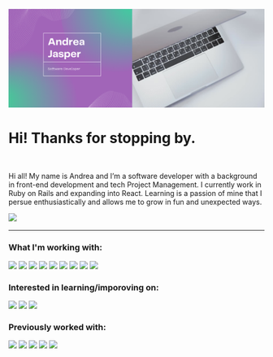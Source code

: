 ![Hero banner for Andrea Jasper](https://github.com/AndreaJasper/AndreaJasper/blob/master/images/GH-banner-small.png)

# Hi! Thanks for stopping by.
<!--
<div align="center">
  <img width="100%" src="https://github.com/AndreaJasper/AndreaJasper/blob/branding-updates/images/hero-banner.png" alt="cover" />
</div>
-->
<br>

Hi all! My name is Andrea and I’m a software developer with a background in front-end development and tech Project Management. I currently work in Ruby on Rails and expanding into React. Learning is a passion of mine that I persue enthusiastically and allows me to grow in fun and unexpected ways.

![](https://img.shields.io/badge/LinkedIn-informational?style=for-the-badge&logo=linkedin&logoColor=white&color=8E4DA8)

---

### What I'm working with:
![](https://img.shields.io/badge/-HTML5-informational?style=for-the-badge&logo=html5&logoColor=8E4DA8&color=212631)
![](https://img.shields.io/badge/-Rails-informational?style=for-the-badge&logo=ruby-on-rails&logoColor=8E4DA8&color=212631)
![](https://img.shields.io/badge/-Sass-informational?style=for-the-badge&logo=sass&logoColor=8E4DA8&color=212631)
![](https://img.shields.io/badge/-CSS3-informational?style=for-the-badge&logo=css3&logoColor=8E4DA8&color=212631)
![](https://img.shields.io/badge/-UiKit-informational?style=for-the-badge&logo=uikit&logoColor=8E4DA8&color=212631)
![](https://img.shields.io/badge/-SQlite-informational?style=for-the-badge&logo=sqlite&logoColor=8E4DA8&color=212631)
![](https://img.shields.io/badge/-Slack-informational?style=for-the-badge&logo=slack&logoColor=8E4DA8&color=212631)
![](https://img.shields.io/badge/-GitHub-informational?style=for-the-badge&logo=github&logoColor=8E4DA8&color=212631)
![](https://img.shields.io/badge/-VS_Code-informational?style=for-the-badge&logo=visual-studio-code&logoColor=8E4DA8&color=212631)

### Interested in learning/imporoving on:
![](https://img.shields.io/badge/-JavaScript-informational?style=for-the-badge&logo=javascript&logoColor=8E4DA8&color=212631)
![](https://img.shields.io/badge/-React-informational?style=for-the-badge&logo=react&logoColor=8E4DA8&color=212631)
![](https://img.shields.io/badge/-Mongo_DB-informational?style=for-the-badge&logo=mongo-db&logoColor=8E4DA8&color=212631)

### Previously worked with:
![](https://img.shields.io/badge/-Redux-informational?style=for-the-badge&logo=redux&logoColor=8E4DA8&color=212631)
![](https://img.shields.io/badge/-Node-informational?style=for-the-badge&logo=node&logoColor=8E4DA8&color=212631)
![](https://img.shields.io/badge/-PHP-informational?style=for-the-badge&logo=php&logoColor=8E4DA8&color=212631)
![](https://img.shields.io/badge/-Bootstrap-informational?style=for-the-badge&logo=bootstrap&logoColor=8E4DA8&color=212631)
![](https://img.shields.io/badge/-WordPress-informational?style=for-the-badge&logo=wordpress&logoColor=8E4DA8&color=212631)
